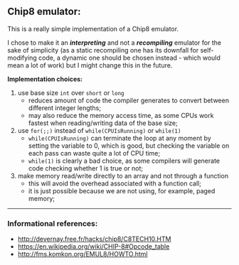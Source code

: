 ## Chip8 emulator:

This is a really simple implementation of a Chip8 emulator.

I chose to make it an ***interpreting*** and not a ***recompiling*** emulator for the sake of simplicity (as a static recompiling 
one has its downfall for self-modifying code, a dynamic one should be chosen instead - which would mean a lot of work) 
but I might change this in the future.

**Implementation choices:**
   1. use base size `int` over `short` or `long` 
      - reduces amount of code the compiler generates to convert between different integer lengths;
      - may also reduce the memory access time, as some CPUs work fastest when reading/writing data of the base size;
   2. use `for(;;)` instead of `while(CPUIsRunning)` or `while(1)`
      - `while(CPUIsRunning)` can terminate the loop at any moment by setting the variable to 0, which is good,
      but checking the variable on each pass can waste quite a lot of CPU time;
      - `while(1)` is clearly a bad choice, as some compilers will generate code checking whether 1 is true or not;
   3. make memory read/write directly to an array and not through a function
      - this will avoid the overhead associated with a function call;
      - it is just possible because we are not using, for example, paged memory;
___

### Informational references:

   - http://devernay.free.fr/hacks/chip8/C8TECH10.HTM
   - https://en.wikipedia.org/wiki/CHIP-8#Opcode_table
   - http://fms.komkon.org/EMUL8/HOWTO.html